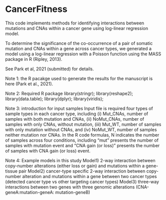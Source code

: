 # CancerFitness
This code implements methods for identifying interactions between mutations and CNAs within a cancer gene using log-linear regression model.

To determine the significance of the co-occurrence of a pair of somatic mutation and CNAs within a gene across cancer types, we generated a model using a log-linear regression with a Poisson function using the MASS package in R (Ripley, 2013).

See Park et al, 2021 (submitted) for details.

Note 1: the R pacakge used to generate the results for the manuscript is here (Park et al., 2021).

Note 2: Required R package
library(stringr); library(reshape2); library(data.table); library(dplyr);
library(viridis);

Note 3: introduction for input samples
Input file is required four types of sample types in each cancer type, including (i) Mut_CNAs, number of samples with both mutation and CNAs, (ii) NoMut_CNAs, number of samples with only CNAs, without mutation, (iii) Mut_WT, number of samples with only mutation without CNAs, and (iv) NoMut_WT, number of samples neither mutation nor CNAs. In the R code formulas, N indicates the number of samples across four conditions, including “mut” presents the number of samples with mutation event and “CNA gain (or loss)” presents the number of samples with CNA gain (or loss) event.

Note 4: Example models in this study
Model1) 2-way interaction between copy-number alterations (either loss or gain) and mutations within a gene-tissue pair
Model2) cancer-type specific 2-way interaction between copy-number alteration and mutations within a gene between two cancer types (detected cancer type vs other targeting cancer types)
Model3) three-way interactions between two genes with three genomic alterations (CNA-geneA:mutation-geneA: mutation-geneB)


